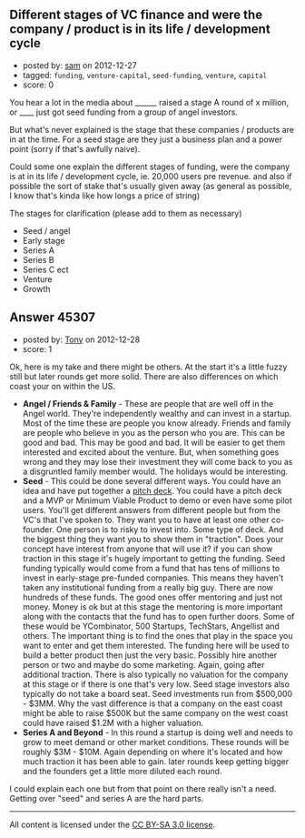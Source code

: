 ## Different stages of VC finance and were the company / product is in its life / development cycle

- posted by: [sam](https://stackexchange.com/users/-1/17983-sam) on 2012-12-27
- tagged: `funding`, `venture-capital`, `seed-funding`, `venture`, `capital`
- score: 0

You hear a lot in the media about ______ raised a stage A round of x million, or ____ just got seed funding from a group of angel investors.

But what's never explained is the stage that these companies / products are in at the time. For a seed stage are they just a business plan and a power point (sorry if that's awfully naive).

Could some one explain the different stages of funding, were the company is at in its life / development cycle, ie. 20,000 users pre revenue. and also if possible the sort of stake that's usually given away (as general as possible, I know that's kinda like how longs a price of string)

The stages for clarification (please add to them as necessary)

- Seed / angel 
- Early stage
- Series A
- Series B 
- Series C ect 
- Venture
- Growth



## Answer 45307

- posted by: [Tony](https://stackexchange.com/users/-1/22119-tony) on 2012-12-28
- score: 1

<p>Ok, here is my take and there might be others. At the start it's a little fuzzy still but later rounds get more solid. There are also differences on which coast your on within the US.</p>

<ul>
<li><strong>Angel / Friends &amp; Family</strong> - These are people that are well off in the Angel world. They're independently wealthy and can invest in a startup. Most of the time these are people you know already. Friends and family are people who believe in you as the person who you are. This can be good and bad. This may be good and bad. It will be easier to get them interested and excited about the venture. But, when something goes wrong and they may lose their investment they will come back to you as a disgruntled family member would. The holidays would be interesting.</li>
<li><strong>Seed</strong> - This could be done several different ways. You could have an idea and have put together a <a href="http://techcrunch.com/2012/01/07/pitchdeck/" rel="nofollow">pitch deck</a>. You could have a pitch deck and a MVP or Minimum Viable Product to demo or even have some pilot users. You'll get different answers from different people but from the VC's that I've spoken to. They want you to have at least one other co-founder. One person is to risky to invest into. Some type of deck. And the biggest thing they want you to show them in "traction". Does your concept have interest from anyone that will use it? if you can show traction in this stage it's hugely important to getting the funding. Seed funding typically would come from a fund that has tens of millions to invest in early-stage pre-funded companies. This means they haven't taken any institutional funding from a really big guy. There are now hundreds of these funds. The good ones offer mentoring and just not money. Money is ok but at this stage the mentoring is more important along with the contacts that the fund has to open further doors. Some of these would be YCombinator, 500 Startups, TechStars, Angellist and others. The important thing is to find the ones that play in the space you want to enter and get them interested. The funding here will be used to build a better product then just the very basic. Possibly hire another person or two and maybe do some marketing. Again, going after additional traction. There is also typically no valuation for the company at this stage or if there is one that's very low. Seed stage investors also typically do not take a board seat. Seed investments run from $500,000 - $3MM. Why the vast difference is that a company on the east coast might be able to raise $500K but the same company on the west coast could have raised $1.2M with a higher valuation.</li>
<li><strong>Series A and Beyond</strong> - In this round a startup is doing well and needs to grow to meet demand or other market conditions. These rounds will be roughly $3M - $10M. Again depending on where it's located and how much traction it has been able to gain. later rounds keep getting bigger and the founders get a little more diluted each round.</li>
</ul>

<p>I could explain each one but from that point on there really isn't a need. Getting over "seed" and series A are the hard parts.</p>




---

All content is licensed under the [CC BY-SA 3.0 license](https://creativecommons.org/licenses/by-sa/3.0/).
